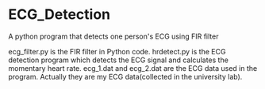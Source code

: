# ECG_Detection
A python program that detects one person's ECG using FIR filter 

ecg_filter.py is the FIR filter in Python code.
hrdetect.py is the ECG detection program which detects the ECG signal and calculates the momentary heart rate.
ecg_1.dat and ecg_2.dat are the ECG data used in the program. Actually they are my ECG data(collected in the university lab).
